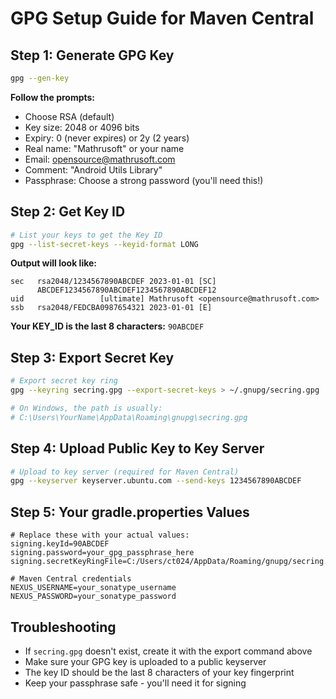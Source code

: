 # GPG Setup Guide for Maven Central

## Step 1: Generate GPG Key
```bash
gpg --gen-key
```

**Follow the prompts:**
- Choose RSA (default)
- Key size: 2048 or 4096 bits
- Expiry: 0 (never expires) or 2y (2 years)
- Real name: "Mathrusoft" or your name
- Email: opensource@mathrusoft.com
- Comment: "Android Utils Library"
- Passphrase: Choose a strong password (you'll need this!)

## Step 2: Get Key ID
```bash
# List your keys to get the Key ID
gpg --list-secret-keys --keyid-format LONG
```

**Output will look like:**
```
sec   rsa2048/1234567890ABCDEF 2023-01-01 [SC]
      ABCDEF1234567890ABCDEF1234567890ABCDEF12
uid                 [ultimate] Mathrusoft <opensource@mathrusoft.com>
ssb   rsa2048/FEDCBA0987654321 2023-01-01 [E]
```

**Your KEY_ID is the last 8 characters:** `90ABCDEF`

## Step 3: Export Secret Key
```bash
# Export secret key ring
gpg --keyring secring.gpg --export-secret-keys > ~/.gnupg/secring.gpg

# On Windows, the path is usually:
# C:\Users\YourName\AppData\Roaming\gnupg\secring.gpg
```

## Step 4: Upload Public Key to Key Server
```bash
# Upload to key server (required for Maven Central)
gpg --keyserver keyserver.ubuntu.com --send-keys 1234567890ABCDEF
```

## Step 5: Your gradle.properties Values
```properties
# Replace these with your actual values:
signing.keyId=90ABCDEF
signing.password=your_gpg_passphrase_here
signing.secretKeyRingFile=C:/Users/ct024/AppData/Roaming/gnupg/secring.gpg

# Maven Central credentials
NEXUS_USERNAME=your_sonatype_username
NEXUS_PASSWORD=your_sonatype_password
```

## Troubleshooting
- If `secring.gpg` doesn't exist, create it with the export command above
- Make sure your GPG key is uploaded to a public keyserver
- The key ID should be the last 8 characters of your key fingerprint
- Keep your passphrase safe - you'll need it for signing
